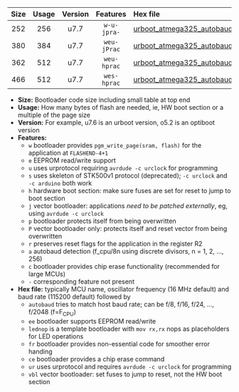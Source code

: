 |Size|Usage|Version|Features|Hex file|
|:-:|:-:|:-:|:-:|:--|
|252|256|u7.7|`w-u-jpra-`|[urboot_atmega325_autobaud_ur_vbl.hex](https://raw.githubusercontent.com/stefanrueger/urboot.hex/main/mcus/atmega325/autobaud/urboot_atmega325_autobaud_ur_vbl.hex)|
|380|384|u7.7|`weu-jPrac`|[urboot_atmega325_autobaud_ee_lednop_fr_ce_ur_vbl.hex](https://raw.githubusercontent.com/stefanrueger/urboot.hex/main/mcus/atmega325/autobaud/urboot_atmega325_autobaud_ee_lednop_fr_ce_ur_vbl.hex)|
|362|512|u7.7|`weu-hprac`|[urboot_atmega325_autobaud_ee_lednop_fr_ce_ur.hex](https://raw.githubusercontent.com/stefanrueger/urboot.hex/main/mcus/atmega325/autobaud/urboot_atmega325_autobaud_ee_lednop_fr_ce_ur.hex)|
|466|512|u7.7|`wes-hprac`|[urboot_atmega325_autobaud_ee_lednop_fr_ce.hex](https://raw.githubusercontent.com/stefanrueger/urboot.hex/main/mcus/atmega325/autobaud/urboot_atmega325_autobaud_ee_lednop_fr_ce.hex)|

- **Size:** Bootloader code size including small table at top end
- **Usage:** How many bytes of flash are needed, ie, HW boot section or a multiple of the page size
- **Version:** For example, u7.6 is an urboot version, o5.2 is an optiboot version
- **Features:**
  + `w` bootloader provides `pgm_write_page(sram, flash)` for the application at `FLASHEND-4+1`
  + `e` EEPROM read/write support
  + `u` uses urprotocol requiring `avrdude -c urclock` for programming
  + `s` uses skeleton of STK500v1 protocol (deprecated); `-c urclock` and `-c arduino` both work
  + `h` hardware boot section: make sure fuses are set for reset to jump to boot section
  + `j` vector bootloader: applications *need to be patched externally*, eg, using `avrdude -c urclock`
  + `p` bootloader protects itself from being overwritten
  + `P` vector bootloader only: protects itself and reset vector from being overwritten
  + `r` preserves reset flags for the application in the register R2
  + `a` autobaud detection (f_cpu/8n using discrete divisors, n = 1, 2, ..., 256)
  + `c` bootloader provides chip erase functionality (recommended for large MCUs)
  + `-` corresponding feature not present
- **Hex file:** typically MCU name, oscillator frequency (16 MHz default) and baud rate (115200 default) followed by
  + `autobaud` tries to match host baud rate; can be f/8, f/16, f/24, ..., f/2048 (f=F<sub>CPU</sub>)
  + `ee` bootloader supports EEPROM read/write
  + `lednop` is a template bootloader with `mov rx,rx` nops as placeholders for LED operations
  + `fr` bootloader provides non-essential code for smoother error handing
  + `ce` bootloader provides a chip erase command
  + `ur` uses urprotocol and requires `avrdude -c urclock` for programming
  + `vbl` vector bootloader: set fuses to jump to reset, not the HW boot section
